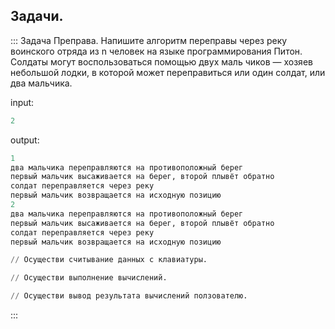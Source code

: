 Задачи.
---

::: Задача Преправа.
Напишите алгоритм переправы через реку воинского отряда из n человек на языке программирования Питон.
Солдаты могут воспользоваться помощью двух маль­ чиков — хозяев небольшой лодки,
в которой может переправиться или один солдат, или два мальчика.

input: 
```python
2
```
output:
```python
1
два мальчика переправляются на противоположный берег
первый мальчик высаживается на берег, второй плывёт обратно 
солдат переправляется через реку
первый мальчик возвращается на исходную позицию
2
два мальчика переправляются на противоположный берег
первый мальчик высаживается на берег, второй плывёт обратно 
солдат переправляется через реку
первый мальчик возвращается на исходную позицию
```
```python runnable
// Осуществи считывание данных с клавиатуры.

// Осуществи выполнение вычислений.

// Осуществи вывод результата вычислений ползователю.
```
:::